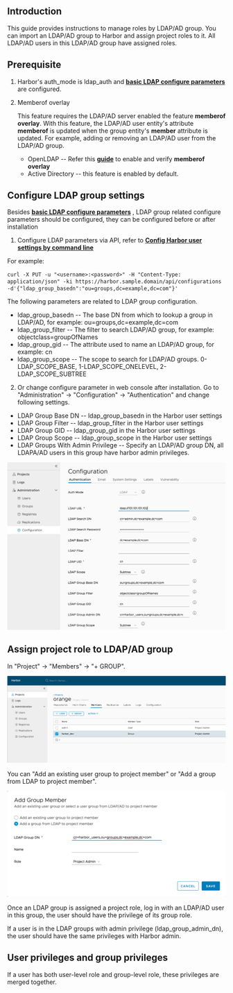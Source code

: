 ## Introduction

This guide provides instructions to manage roles by LDAP/AD group. You can import an LDAP/AD group to Harbor and assign project roles to it. All LDAP/AD users in this LDAP/AD group have assigned roles.

## Prerequisite

1. Harbor's auth_mode is ldap_auth and **[basic LDAP configure parameters](https://github.com/vmware/harbor/blob/master/docs/installation_guide.md#optional-parameters)** are configured.
1. Memberof overlay

    This feature requires the LDAP/AD server enabled the feature **memberof overlay**.
    With this feature, the LDAP/AD user entity's attribute **memberof** is updated when the group entity's **member** attribute is updated. For example, adding or removing an LDAP/AD user from the LDAP/AD group.

    * OpenLDAP -- Refer this **[guide](https://technicalnotes.wordpress.com/2014/04/19/openldap-setup-with-memberof-overlay/)** to enable and verify **memberof overlay**
    * Active Directory -- this feature is enabled by default.

## Configure LDAP group settings

Besides **[basic LDAP configure parameters](https://github.com/vmware/harbor/blob/master/docs/installation_guide.md#optional-parameters)** , LDAP group related configure parameters should be configured, they can be configured before or after installation

  1. Configure LDAP parameters via API, refer to **[Config Harbor user settings by command line](configure_user_settings.md)**

For example:
```
curl -X PUT -u "<username>:<password>" -H "Content-Type: application/json" -ki https://harbor.sample.domain/api/configurations -d'{"ldap_group_basedn":"ou=groups,dc=example,dc=com"}'
```
The following parameters are related to LDAP group configuration.
   * ldap_group_basedn -- The base DN from which to lookup a group in LDAP/AD, for example: ou=groups,dc=example,dc=com
   * ldap_group_filter -- The filter to search LDAP/AD group, for example: objectclass=groupOfNames
   * ldap_group_gid    -- The attribute used to name an LDAP/AD group, for example: cn
   * ldap_group_scope  -- The scope to search for LDAP/AD groups. 0-LDAP_SCOPE_BASE, 1-LDAP_SCOPE_ONELEVEL, 2-LDAP_SCOPE_SUBTREE

  2. Or change configure parameter in web console after installation. Go to "Administration" -> "Configuration" -> "Authentication" and change following settings.
   - LDAP Group Base DN -- ldap_group_basedn in the Harbor user settings
   - LDAP Group Filter  -- ldap_group_filter in the Harbor user settings
   - LDAP Group GID     -- ldap_group_gid in the Harbor user settings
   - LDAP Group Scope   -- ldap_group_scope in the Harbor user settings
   - LDAP Groups With Admin Privilege -- Specify an LDAP/AD group DN, all LDAPA/AD users in this group have harbor admin privileges.

![Screenshot of LDAP group config](img/group/ldap_group_config.png)

## Assign project role to LDAP/AD group

In "Project" -> "Members" -> "+ GROUP".

![Screenshot of add group](img/group/ldap_group_addgroup.png)

You can "Add an existing user group to project member" or "Add a group from LDAP to project member".

![Screenshot of add group dialog](img/group/ldap_group_addgroup_dialog.png)

Once an LDAP group is assigned a project role, log in with an LDAP/AD user in this group, the user should have the privilege of its group role.

If a user is in the LDAP groups with admin privilege (ldap_group_admin_dn), the user should have the same privileges with Harbor admin.

## User privileges and group privileges

If a user has both user-level role and group-level role, these privileges are merged together.
